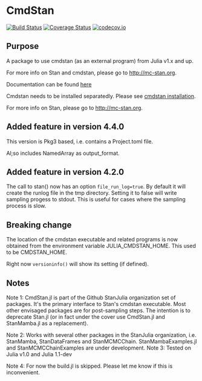 # CmdStan

[![Build Status](https://travis-ci.org/StanJulia/CmdStan.jl.svg?branch=master)](https://travis-ci.org/StanJulia/CmdStan.jl) [![Coverage Status](https://coveralls.io/repos/StanJulia/CmdStan.jl/badge.svg?branch=master&service=github)](https://coveralls.io/github/StanJulia/CmdStan.jl?branch=master) [![codecov.io](http://codecov.io/github/StanJulia/CmdStan.jl/coverage.svg?branch=master)](http://codecov.io/github/StanJulia/CmdStan.jl?branch=master)

## Purpose

A package to use cmdstan (as an external program) from Julia v1.x and up. 

For more info on Stan and cmdstan, please go to <http://mc-stan.org>.

Documentation can be found [here](https://stanjulia.github.io/CmdStan.jl/latest/)

Cmdstan needs to be installed separatedly. Please see [cmdstan installation](http://StanJulia.github.io/CmdStan.jl/latest/INSTALLATION.html). 

For more info on Stan, please go to <http://mc-stan.org>.

## Added feature in version 4.4.0

This version is Pkg3 based, i.e. contains a Project.toml file.

Al;so includes NamedArray as output_format.

## Added feature in version 4.2.0

The call to stan() now has an option `file_run_log=true`. By default it will create the runlog file in the tmp directory. Setting it to false will write sampling progess to stdout. This is useful for cases where the sampling process is slow.

## Breaking change

The location of the cmdstan executable and related programs is now obtained from the environment variable JULIA_CMDSTAN_HOME. This used to be CMDSTAN_HOME.

Right now `versioninfo()` will show its setting (if defined).

## Notes

Note 1: CmdStan.jl is part of the Github StanJulia organization set of packages. It's the primary interface to Stan's cmdstan executable. Most other envisaged packages are for post-sampling steps. The intention is to deprecate Stan.jl (or in fact under the cover use CmdStan.jl and StanMamba.jl as a replacement).

Note 2: Works with several other packages in the StanJulia organization, i.e. StanMamba,
StanDataFrames and StanMCMCChain. StanMambaExamples.jl and StanMCMCChainExamples are under development.
Note 3: Tested on Julia v1.0 and Julia 1.1-dev

Note 4: For now the build.jl is skipped. Please let me know if this is inconvenient.
